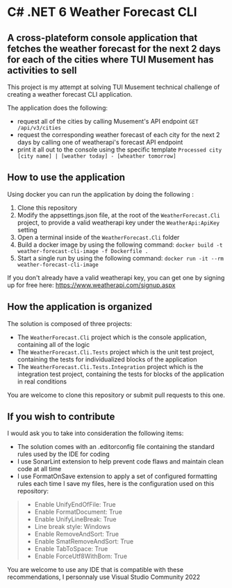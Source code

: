 ﻿# C# .NET 6 Weather Forecast CLI
## A cross-plateform console application that fetches the weather forecast for the next 2 days for each of the cities where TUI Musement has activities to sell

This project is my attempt at solving TUI Musement technical challenge of creating a weather forecast CLI application.

The application does the following:
- request all of the cities by calling Musement's API endpoint `GET /api/v3/cities`
- request the corresponding weather forecast of each city for the next 2 days by calling one of weatherapi's forecast API endpoint
- print it all out to the console using the specific template `Processed city [city name] | [weather today] - [wheather tomorrow]`

## How to use the application
Using docker you can run the application by doing the following :
1. Clone this repository
2. Modify the appsettings.json file, at the root of the `WeatherForecast.Cli` project, to provide a valid weatherapi key under the `WeatherApi:ApiKey` setting
3. Open a terminal inside of the `WeatherForecast.Cli` folder
3. Build a docker image by using the following command: `docker build -t weather-forecast-cli-image -f Dockerfile .`
4. Start a single run by using the following command: `docker run -it --rm weather-forecast-cli-image`

If you don't already have a valid weatherapi key, you can get one by signing up for free here: https://www.weatherapi.com/signup.aspx

## How the application is organized
The solution is composed of three projects:
- The `WeatherForecast.Cli` project which is the console application, containing all of the logic
- The `WeatherForecast.Cli.Tests` project which is the unit test project, containing the tests for individualized blocks of the application
- The `WeatherForecast.Cli.Tests.Integration` project which is the integration test project, containing the tests for blocks of the application in real conditions

You are welcome to clone this repository or submit pull requests to this one.

## If you wish to contribute
I would ask you to take into consideration the following items:
- The solution comes with an .editorconfig file containing the standard rules used by the IDE for coding
- I use SonarLint extension to help prevent code flaws and maintain clean code at all time
- I use FormatOnSave extension to apply a set of configured formatting rules each time I save my files, here is the configuration used on this repository:
>   - Enable UnifyEndOfFile: True
>   - Enable FormatDocument: True
>   - Enable UnifyLineBreak: True
>   - Line break style: Windows
>   - Enable RemoveAndSort: True
>   - Enable SmatRemoveAndSort: True
>   - Enable TabToSpace: True
>   - Enable ForceUtf8WithBom: True

You are welcome to use any IDE that is compatible with these recommendations, I personnaly use Visual Studio Community 2022
